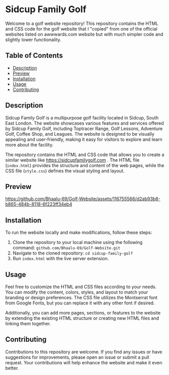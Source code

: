 # Sidcup Family Golf

Welcome to a golf website repository! This repository contains the HTML and CSS code for the golf website that I "copied" from one of the official websites listed on awwwards.com website but with much simpler code and slightly lower functionality.

## Table of Contents
- [Description](#description)
- [Preview](#preview)
- [Installation](#installation)
- [Usage](#usage)
- [Contributing](#contributing)

## Description

Sidcup Family Golf is a multipurpose golf facility located in Sidcup, South East London. The website showcases various features and services offered by Sidcup Family Golf, including Toptracer Range, Golf Lessons, Adventure Golf, Coffee Shop, and Leagues. The website is designed to be visually appealing and user-friendly, making it easy for visitors to explore and learn more about the facility.

The repository contains the HTML and CSS code that allows you to create a similar website like https://sidcupfamilygolf.com . The HTML file (`index.html`) provides the structure and content of the web pages, while the CSS file (`style.css`) defines the visual styling and layout.

## Preview

https://github.com/Bhaalu-69/Golf-Website/assets/116755566/d2ab93b8-b865-484b-8118-6f223ff34eb4

## Installation

To run the website locally and make modifications, follow these steps:

1. Clone the repository to your local machine using the following command:
   ```github.com/Bhaalu-69/Golf-Website.git```
2. Navigate to the cloned repository:
```cd sidcup-family-golf```
3. Run `index.html` with the live server extension.

## Usage

Feel free to customize the HTML and CSS files according to your needs. You can modify the content, colors, styles, and layout to match your branding or design preferences. The CSS file utilizes the Montserrat font from Google Fonts, but you can replace it with any other font if desired.

Additionally, you can add more pages, sections, or features to the website by extending the existing HTML structure or creating new HTML files and linking them together.

## Contributing

Contributions to this repository are welcome. If you find any issues or have suggestions for improvements, please open an issue or submit a pull request. Your contributions will help enhance the website and make it even better.

